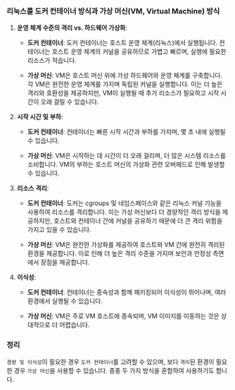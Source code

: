 ### 리눅스를 도커 컨테이너 방식과 가상 머신(VM, Virtual Machine) 방식

1. **운영 체계 수준의 격리 vs. 하드웨어 가상화**:

   - **도커 컨테이너**: 도커 컨테이너는 호스트 운영 체계(리눅스)에서 실행됩니다. 컨테이너는 호스트 운영 체계의 커널을 공유하므로 가볍고 빠르며, 실행에 필요한 리소스가 적습니다.

   - **가상 머신**: VM은 호스트 머신 위에 가상 하드웨어와 운영 체계를 구축합니다. 각 VM은 완전한 운영 체계를 가지며 독립된 커널을 실행합니다. 이는 더 높은 격리와 호환성을 제공하지만, VM이 실행될 때 추가 리소스가 필요하고 시작 시간이 오래 걸릴 수 있습니다.

2. **시작 시간 및 부하**:

   - **도커 컨테이너**: 컨테이너는 빠른 시작 시간과 부하를 가지며, 몇 초 내에 실행될 수 있습니다.

   - **가상 머신**: VM은 시작하는 데 시간이 더 오래 걸리며, 더 많은 시스템 리소스를 소비합니다. VM의 부하는 호스트 머신의 가상화 관련 오버헤드로 인해 발생할 수 있습니다.

3. **리소스 격리**:

   - **도커 컨테이너**: 도커는 cgroups 및 네임스페이스와 같은 리눅스 커널 기능을 사용하여 리소스를 격리합니다. 이는 가상 머신보다 더 경량적인 격리 방식을 제공하지만, 호스트와 컨테이너 간에 커널을 공유하기 때문에 더 큰 격리 위험을 가지고 있을 수 있습니다.

   - **가상 머신**: VM은 완전한 가상화를 제공하여 호스트와 VM 간에 완전히 격리된 환경을 제공합니다. 이로 인해 더 높은 격리 수준을 가지며 보안과 안정성 측면에서 장점을 제공합니다.

4. **이식성**:

   - **도커 컨테이너**: 컨테이너는 종속성과 함께 패키징되어 이식성이 뛰어나며, 여러 환경에서 실행될 수 있습니다.

   - **가상 머신**: VM은 주로 VM 호스트에 종속되며, VM 이미지를 이동하는 것은 상대적으로 더 어렵습니다.

### 정리
`경량 및 이식성`이 필요한 경우 `도커 컨테이너`를 고려할 수 있으며, 보다 `격리`된 환경이 필요한 경우 `가상 머신`을 사용할 수 있습니다. 종종 두 가지 방식을 혼합하여 사용하기도 합니다.
